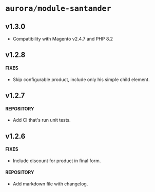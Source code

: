 # `aurora/module-santander`

## v1.3.0

- Compatibility with Magento v2.4.7 and PHP 8.2

## v1.2.8

#### FIXES

- Skip configurable product, include only his simple child element.

## v1.2.7

#### REPOSITORY

- Add CI that's run unit tests.

## v1.2.6

#### FIXES

- Include discount for product in final form.

#### REPOSITORY

- Add markdown file with changelog.
